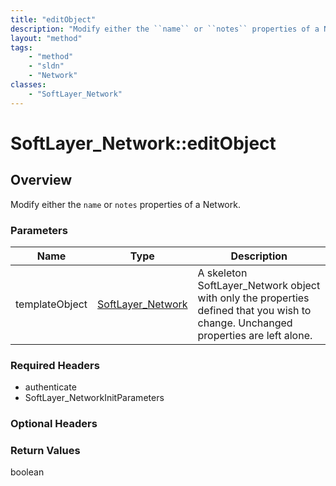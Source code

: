 ```yaml
---
title: "editObject"
description: "Modify either the ``name`` or ``notes`` properties of a Network."
layout: "method"
tags:
    - "method"
    - "sldn"
    - "Network"
classes:
    - "SoftLayer_Network"
---
```

# SoftLayer_Network::editObject
## Overview 
Modify either the ``name`` or ``notes`` properties of a Network. 

### Parameters 
|Name | Type | Description |
| --- | --- | --- |
|templateObject| <a href='/reference/datatypes/SoftLayer_Network'>SoftLayer_Network </a>| A skeleton SoftLayer_Network object with only the properties defined that you wish to change. Unchanged properties are left alone.|


### Required Headers
* authenticate
* SoftLayer_NetworkInitParameters

### Optional Headers

### Return Values
boolean
